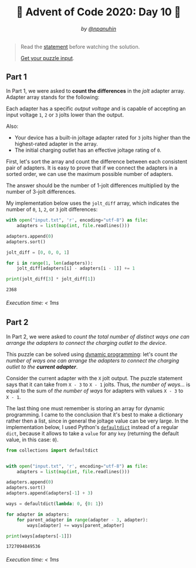 <h1 align="center">🎄 Advent of Code 2020: Day 10 🎄</h1>
<h6 align="center">by <a href="https://github.com/npanuhin">@npanuhin</a></h6>

> Read the [statement](https://adventofcode.com/2020/day/10 "Visit adventofcode.com/2020/day/10") before watching the solution.
>
> [Get your puzzle input](https://adventofcode.com/2020/day/10/input "Open adventofcode.com/2020/day/10/input").


## Part 1

In Part 1, we were asked to **count the differences** in the *jolt* adapter array. Adapter array stands for the following:

Each adapter has a specific *output voltage* and is capable of accepting an input voltage `1`, `2` or `3` jolts lower than the output.

Also:
- Your device has a built-in joltage adapter rated for `3` jolts higher than the highest-rated adapter in the array.
- The initial charging outlet has an effective joltage rating of `0`.

First, let's sort the array and count the difference between each consistent pair of adapters. It is easy to prove that if we connect the adapters in a sorted order, we can use the maximum possible number of adapters.

The answer should be the number of 1-jolt differences multiplied by the number of 3-jolt differences.

My implementation below uses the `jolt_diff` array, which indicates the number of `0`, `1`, `2`, or `3` jolt differences:

```python
with open("input.txt", 'r', encoding="utf-8") as file:
    adapters = list(map(int, file.readlines()))

adapters.append(0)
adapters.sort()

jolt_diff = [0, 0, 0, 1]

for i in range(1, len(adapters)):
    jolt_diff[adapters[i] - adapters[i - 1]] += 1

print(jolt_diff[3] * jolt_diff[1])
```
```
2368
```
###### Execution time: < 1ms

## Part 2

In Part 2, we were asked to *count the total number of distinct ways one can arrange the adapters to connect the charging outlet to the device*.

This puzzle can be solved using [dynamic programming](https://en.wikipedia.org/wiki/Dynamic_programming "Visit wikipedia.org/Dynamic_programming"):
let's count *the number of ways one can arrange the adapters to connect the charging outlet to the **current adapter***.

Consider the current adapter with the `X` jolt output. The puzzle statement says that it can take from `X - 3` to `X - 1` jolts. Thus, *the number of ways...* is equal to the sum of *the number of ways* for adapters with values `X - 3` to `X - 1`.

The last thing one must remember is storing an array for dynamic programming. I came to the conclusion that it's best to make a dictionary rather then a list, since in general the joltage value can be very large. In the implementation below, I used Python's [`defaultdict`](https://docs.python.org/3/library/collections.html#collections.defaultdict "Visit docs.python.org#collections.defaultdict") instead of a regular `dict`, because it allows to take a `value` for any `key` (returning the default value, in this case: `0`).

```python
from collections import defaultdict


with open("input.txt", 'r', encoding="utf-8") as file:
    adapters = list(map(int, file.readlines()))

adapters.append(0)
adapters.sort()
adapters.append(adapters[-1] + 3)

ways = defaultdict(lambda: 0, {0: 1})

for adapter in adapters:
    for parent_adapter in range(adapter - 3, adapter):
        ways[adapter] += ways[parent_adapter]

print(ways[adapters[-1]])
```
```
1727094849536
```
###### Execution time: < 1ms
